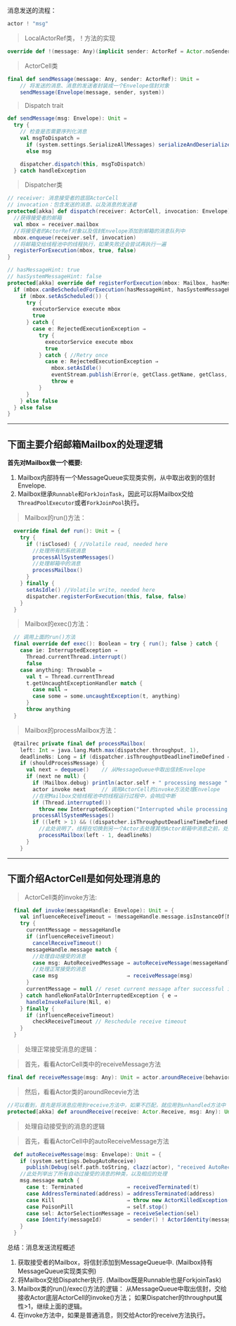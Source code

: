 消息发送的流程：
```scala
actor ! "msg"
```

> LocalActorRef类，！方法的实现

```scala
override def !(message: Any)(implicit sender: ActorRef = Actor.noSender): Unit = actorCell.sendMessage(message, sender)
```


> ActorCell类

```scala
final def sendMessage(message: Any, sender: ActorRef): Unit =
    // 将发送的消息、消息的发送者封装成一个Envelope信封对象
    sendMessage(Envelope(message, sender, system))
```


> Dispatch trait

```scala
def sendMessage(msg: Envelope): Unit =
  try {
    // 检查是否需要序列化消息
    val msgToDispatch =
      if (system.settings.SerializeAllMessages) serializeAndDeserialize(msg)
      else msg

    dispatcher.dispatch(this, msgToDispatch)
  } catch handleException
```


> Dispatcher类

```scala
// receiver: 消息接受者的底层ActorCell
// invocation：包含发送的消息、以及消息的发送者
protected[akka] def dispatch(receiver: ActorCell, invocation: Envelope): Unit = {
  //获得接受者的邮箱
  val mbox = receiver.mailbox
  //将接受者的ActorRef对象以及信封Envelope添加到邮箱的消息队列中
  mbox.enqueue(receiver.self, invocation)
  //将邮箱交给线程池中的线程执行，如果失败还会尝试再执行一遍
  registerForExecution(mbox, true, false)
}
```

```scala
// hasMessageHint: true
// hasSystemMessageHint: false
protected[akka] override def registerForExecution(mbox: Mailbox, hasMessageHint: Boolean, hasSystemMessageHint: Boolean): Boolean = {
  if (mbox.canBeScheduledForExecution(hasMessageHint, hasSystemMessageHint)) { 
    if (mbox.setAsScheduled()) {
      try {
        executorService execute mbox
        true
      } catch {
        case e: RejectedExecutionException ⇒
          try {
            executorService execute mbox
            true
          } catch { //Retry once
            case e: RejectedExecutionException ⇒
              mbox.setAsIdle()
              eventStream.publish(Error(e, getClass.getName, getClass, "registerForExecution was rejected twice!"))
              throw e
          }
      }
    } else false
  } else false
}
```

-----

## 下面主要介绍邮箱Mailbox的处理逻辑

**首先对Mailbox做一个概要:**
1. Mailbox内部持有一个MessageQueue实现类实例，从中取出收到的信封Envelope.
2. Mailbox继承`Runnable`和`ForkJoinTask`，因此可以将Mailbox交给`ThreadPoolExecutor`或者`ForkJoinPool`执行。

> Mailbox的run()方法：

```scala
  override final def run(): Unit = {
    try {
      if (!isClosed) { //Volatile read, needed here
        //处理所有的系统消息
        processAllSystemMessages() 
        //处理邮箱中的消息
        processMailbox() 
      }
    } finally {
      setAsIdle() //Volatile write, needed here
      dispatcher.registerForExecution(this, false, false)
    }
  }
```

> Mailbox的exec()方法：

```scala
  // 调用上面的run()方法
  final override def exec(): Boolean = try { run(); false } catch {
    case ie: InterruptedException ⇒
      Thread.currentThread.interrupt()
      false
    case anything: Throwable ⇒
      val t = Thread.currentThread
      t.getUncaughtExceptionHandler match {
        case null ⇒
        case some ⇒ some.uncaughtException(t, anything)
      }
      throw anything
  }
```

> Mailbox的processMailbox方法：

```scala
  @tailrec private final def processMailbox(
    left: Int = java.lang.Math.max(dispatcher.throughput, 1),
    deadlineNs: Long = if (dispatcher.isThroughputDeadlineTimeDefined == true) System.nanoTime + dispatcher.throughputDeadlineTime.toNanos else 0L): Unit =
    if (shouldProcessMessage) {
      val next = dequeue()    // 从MessageQueue中取出信封Envelope
      if (next ne null) {
        if (Mailbox.debug) println(actor.self + " processing message " + next)
        actor invoke next     // 调用ActorCell的invoke方法处理Envelope
        //在把Mailbox交给线程池中的线程运行过程中，会响应中断
        if (Thread.interrupted())
          throw new InterruptedException("Interrupted while processing actor messages")
        processAllSystemMessages()
        if ((left > 1) && ((dispatcher.isThroughputDeadlineTimeDefined == false) || (System.nanoTime - deadlineNs) < 0))
          //此处说明了，线程在切换到另一个Actor去处理其他Actor邮箱中消息之前，处理当前Actor的邮箱中消息的数目上限
          processMailbox(left - 1, deadlineNs)
      }
    }
```

-----

## 下面介绍ActorCell是如何处理消息的

> ActorCell类的invoke方法:

```scala
  final def invoke(messageHandle: Envelope): Unit = {
    val influenceReceiveTimeout = !messageHandle.message.isInstanceOf[NotInfluenceReceiveTimeout]
    try {
      currentMessage = messageHandle
      if (influenceReceiveTimeout)
        cancelReceiveTimeout()
      messageHandle.message match {
        //处理自动接受的消息
        case msg: AutoReceivedMessage ⇒ autoReceiveMessage(messageHandle)
        //处理正常接受的消息
        case msg                      ⇒ receiveMessage(msg)
      }
      currentMessage = null // reset current message after successful invocation
    } catch handleNonFatalOrInterruptedException { e ⇒
      handleInvokeFailure(Nil, e)
    } finally {
      if (influenceReceiveTimeout)
        checkReceiveTimeout // Reschedule receive timeout
    }
  }
```

> 处理正常接受消息的逻辑：

> 首先，看看ActorCell类中的receiveMessage方法

```scala
final def receiveMessage(msg: Any): Unit = actor.aroundReceive(behaviorStack.head, msg)
```

> 然后，看看Actor类的aroundRecevie方法

```scala
//可以看到，首先是将消息应用到receive方法中，如果不匹配，就应用到unhandled方法中
protected[akka] def aroundReceive(receive: Actor.Receive, msg: Any): Unit = receive.applyOrElse(msg, unhandled)
```

> 处理自动接受到的消息的逻辑

> 首先，看看ActorCell中的autoReceiveMessage方法

```scala
  def autoReceiveMessage(msg: Envelope): Unit = {
    if (system.settings.DebugAutoReceive)
      publish(Debug(self.path.toString, clazz(actor), "received AutoReceiveMessage " + msg))
    //此处列举出了所有自动过接受的消息的种类，以及相应的处理
    msg.message match {
      case t: Terminated              ⇒ receivedTerminated(t)
      case AddressTerminated(address) ⇒ addressTerminated(address)
      case Kill                       ⇒ throw new ActorKilledException("Kill")
      case PoisonPill                 ⇒ self.stop()
      case sel: ActorSelectionMessage ⇒ receiveSelection(sel)
      case Identify(messageId)        ⇒ sender() ! ActorIdentity(messageId, Some(self))
    }
  }
```



总结：消息发送流程概述
1. 获取接受者的Mailbox，将信封添加到MessageQueue中. (Mailbox持有MessageQueue实现类实例)
2. 将Mailbox交给Dispatcher执行. (Mailbox既是Runnable也是ForkjoinTask)
3. Mailbox类的run()/exec()方法的逻辑：
   从MessageQueue中取出信封，交给接收Actor底层ActorCell的invoke()方法；
   如果Dispatcher的throughput属性>1，继续上面的逻辑。
4. 在invoke方法中，如果是普通消息，则交给Actor的receive方法执行。

